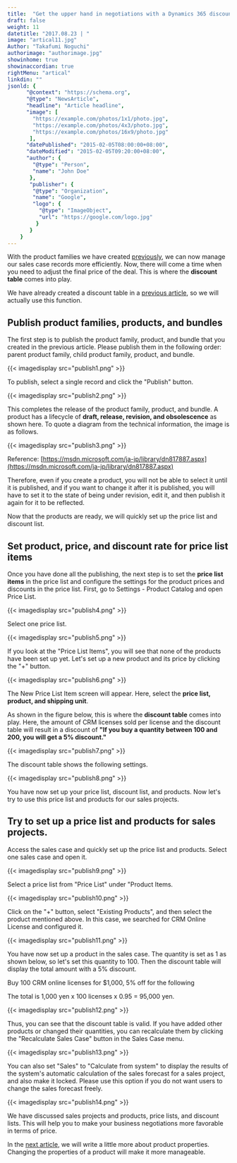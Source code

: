 ```yaml
---
title:  "Get the upper hand in negotiations with a Dynamics 365 discount table"
draft: false
weight: 11
datetitle: "2017.08.23 | "
image: "artical11.jpg"
Author: "Takafumi Noguchi"
authorimage: "authorimage.jpg"
showinhome: true
showinaccordian: true
rightMenu: "artical"
linkdin: ""
jsonld: {
      "@context": "https://schema.org",
      "@type": "NewsArticle",
      "headline": "Article headline",
      "image": [
        "https://example.com/photos/1x1/photo.jpg",
        "https://example.com/photos/4x3/photo.jpg",
        "https://example.com/photos/16x9/photo.jpg"
       ],
      "datePublished": "2015-02-05T08:00:00+08:00",
      "dateModified": "2015-02-05T09:20:00+08:00",
      "author": {
        "@type": "Person",
        "name": "John Doe"
       },
       "publisher": {
        "@type": "Organization",
        "name": "Google",
        "logo": {
          "@type": "ImageObject",
          "url": "https://google.com/logo.jpg"
         }
       }
    }
---
```

<!-- Intro  -->
With the product families we have created [previously](#), we can now manage our sales case records more efficiently. Now, there will come a time when you need to adjust the final price of the deal. This is where the **discount table** comes into play.

We have already created a discount table in a [previous article](#), so we will actually use this function.


## Publish product families, products, and bundles
The first step is to publish the product family, product, and bundle that you created in the previous article. Please publish them in the following order: parent product family, child product family, product, and bundle.
<!-- Image= publish1.png -->
{{< imagedisplay src="publish1.png" >}}

To publish, select a single record and click the "Publish" button.
<!-- Image= publish2.png -->
{{< imagedisplay src="publish2.png" >}}

This completes the release of the product family, product, and bundle. A product has a lifecycle of **draft, release, revision, and obsolescence** as shown here. To quote a diagram from the technical information, the image is as follows.
<!-- Image= publish3.png -->
{{< imagedisplay src="publish3.png" >}}

Reference: [https://msdn.microsoft.com/ja-jp/library/dn817887.aspx](https://msdn.microsoft.com/ja-jp/library/dn817887.aspx)

Therefore, even if you create a product, you will not be able to select it until it is published, and if you want to change it after it is published, you will have to set it to the state of being under revision, edit it, and then publish it again for it to be reflected.

Now that the products are ready, we will quickly set up the price list and discount list.


## Set product, price, and discount rate for price list items
Once you have done all the publishing, the next step is to set the **price list items** in the price list and configure the settings for the product prices and discounts in the price list. First, go to Settings - Product Catalog and open Price List.
<!-- Image= publish4.png -->
{{< imagedisplay src="publish4.png" >}}

Select one price list.
<!-- Image= publish5.png -->
{{< imagedisplay src="publish5.png" >}}

If you look at the "Price List Items", you will see that none of the products have been set up yet. Let's set up a new product and its price by clicking the "+" button.
<!-- Image= publish6.png -->
{{< imagedisplay src="publish6.png" >}}

The New Price List Item screen will appear. Here, select the **price list, product, and shipping unit**.

As shown in the figure below, this is where the **discount table** comes into play. Here, the amount of CRM licenses sold per license and the discount table will result in a discount of **"If you buy a quantity between 100 and 200, you will get a 5% discount."**
<!-- Image= publish7.png -->
{{< imagedisplay src="publish7.png" >}}

The discount table shows the following settings.
<!-- Image= publish8.png -->
{{< imagedisplay src="publish8.png" >}}

You have now set up your price list, discount list, and products. Now let's try to use this price list and products for our sales projects.

## Try to set up a price list and products for sales projects.
Access the sales case and quickly set up the price list and products. Select one sales case and open it.
<!-- Image= publish9.png -->
{{< imagedisplay src="publish9.png" >}}

Select a price list from "Price List" under "Product Items.
<!-- Image= publish10.png -->
{{< imagedisplay src="publish10.png" >}}

Click on the "+" button, select "Existing Products", and then select the product mentioned above. In this case, we searched for CRM Online License and configured it.
<!-- Image= publish11.png -->
{{< imagedisplay src="publish11.png" >}}

You have now set up a product in the sales case. The quantity is set as 1 as shown below, so let's set this quantity to 100. Then the discount table will display the total amount with a 5% discount.

Buy 100 CRM online licenses for $1,000, 5% off for the following

The total is 1,000 yen x 100 licenses x 0.95 = 95,000 yen.
<!-- Image= publish12.png -->
{{< imagedisplay src="publish12.png" >}}

Thus, you can see that the discount table is valid. If you have added other products or changed their quantities, you can recalculate them by clicking the "Recalculate Sales Case" button in the Sales Case menu.
<!-- Image= publish13.png -->
{{< imagedisplay src="publish13.png" >}}

You can also set "Sales" to "Calculate from system" to display the results of the system's automatic calculation of the sales forecast for a sales project, and also make it locked. Please use this option if you do not want users to change the sales forecast freely.
<!-- Image= publish14.png -->
{{< imagedisplay src="publish14.png" >}}

We have discussed sales projects and products, price lists, and discount lists. This will help you to make your business negotiations more favorable in terms of price.

In the [next article](#), we will write a little more about product properties. Changing the properties of a product will make it more manageable.